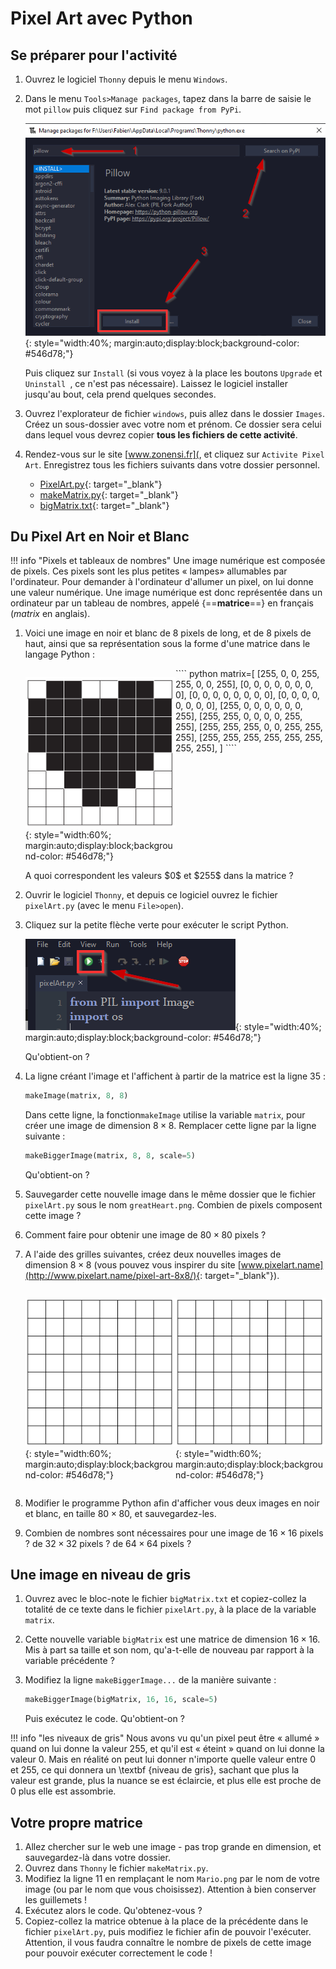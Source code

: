 # Pixel Art avec Python


## Se préparer pour l'activité

1. Ouvrez le logiciel `Thonny` depuis le menu `Windows`.
2. Dans le menu `Tools>Manage packages`, tapez dans la barre de saisie le mot `pillow` puis cliquez sur `Find package from PyPi`.

	![Thonny1.png](Thonny1.png){: style="width:40%; margin:auto;display:block;background-color: #546d78;"}
	
	Puis cliquez sur `Install` (si vous voyez à la place les boutons `Upgrade` et `Uninstall `, ce n'est pas nécessaire). Laissez le logiciel installer jusqu'au bout, cela prend quelques secondes.
	
3. Ouvrez l'explorateur de fichier `windows`, puis allez dans le dossier `Images`. Créez un sous-dossier avec votre nom et prénom. Ce dossier sera celui dans lequel vous devrez copier **tous les fichiers de cette activité**.
4. Rendez-vous sur le site [www.zonensi.fr](, et cliquez sur `Activite Pixel Art`. Enregistrez tous les fichiers suivants dans votre dossier personnel.

	* [PixelArt.py](https://fvergniaud-drive.mytoutatice.cloud/public?sharecode=bqphfzyLT0yK){: target="_blank"}
	* [makeMatrix.py](https://fvergniaud-drive.mytoutatice.cloud/public?sharecode=wov9s1safq67){: target="_blank"}
	* [bigMatrix.txt](https://fvergniaud-drive.mytoutatice.cloud/public?sharecode=Eq1v3AzO0X7d){: target="_blank"}

## Du Pixel Art en Noir et Blanc

!!! info "Pixels et tableaux de nombres"
	Une image numérique est composée de pixels. Ces pixels sont les plus petites &laquo; lampes&raquo; allumables par l'ordinateur. Pour demander à l'ordinateur d'allumer un pixel, on lui donne une valeur numérique. Une image numérique est donc représentée dans un ordinateur par un tableau de nombres, appelé {==**matrice**==} en français  (*matrix* en anglais).


1. Voici une image en noir et blanc de 8 pixels de long, et de 8 pixels de haut, ainsi que sa représentation sous la forme d'une matrice dans le langage Python :

	<div style="display:flex;">
	<div style="display : inline; width : 50%;">
	
	![coeur.png](coeur.png){: style="width:60%; margin:auto;display:block;background-color: #546d78;"}
	
	</div>
	<div style="display : inline; width : 50%;">
	```` python
	matrix=[
		[255, 0, 0, 255, 255, 0, 0, 255],
		[0, 0, 0, 0, 0, 0, 0, 0],
		[0, 0, 0, 0, 0, 0, 0, 0],
		[0, 0, 0, 0, 0, 0, 0, 0],
		[255, 0, 0, 0, 0, 0, 0, 255],
		[255, 255, 0, 0, 0, 0, 255, 255],
		[255, 255, 255, 0, 0, 255, 255, 255],
		[255, 255, 255, 255, 255, 255, 255, 255],
		]
	````
	</div>
	</div>
	A quoi correspondent les valeurs $0$ et $255$ dans la matrice ?

2. Ouvrir le logiciel `Thonny`, et depuis ce logiciel ouvrez le fichier `pixelArt.py`  (avec le menu `File>open`).
3. Cliquez sur la petite flèche verte pour exécuter le script Python.

	![Thonny2.png](Thonny2.png){: style="width:40%; margin:auto;display:block;background-color: #546d78;"}

	Qu'obtient-on ?

4. La ligne créant l'image et l'affichent à partir de la matrice est la ligne 35 :

	```` python
	makeImage(matrix, 8, 8)
	````
	
	Dans cette ligne, la fonction`makeImage` utilise la variable `matrix`, pour créer une image de dimension $8 \times 8$. Remplacer cette ligne par la ligne suivante :

	```` python
	makeBiggerImage(matrix, 8, 8, scale=5)
	````

	Qu'obtient-on ?

5. Sauvegarder cette nouvelle image dans le même dossier que le fichier `pixelArt.py` sous le nom `greatHeart.png`. Combien de pixels composent cette image ?
6. Comment faire pour obtenir une image de $80\times 80$ pixels ?
7. A l'aide des grilles suivantes, créez deux nouvelles images de dimension $8\times 8$ (vous pouvez vous inspirer du site [www.pixelart.name](http://www.pixelart.name/pixel-art-8x8/){: target="_blank"}).
	<div style="display:flex;">
	<div style="display : inline; width : 50%;">
	
	![grille.png](grille.png){: style="width:60%; margin:auto;display:block;background-color: #546d78;"}
	
	</div>
	<div style="display : inline; width : 50%;">
	
	![grille.png](grille.png){: style="width:60%; margin:auto;display:block;background-color: #546d78;"}
	
	</div>
	</div>
	
8. Modifier le programme Python afin d'afficher vous deux images en noir et blanc, en taille $80 \times 80$, et sauvegardez-les.

9. Combien de nombres sont nécessaires pour une image de $16 \times 16$ pixels ? de $32 \times 32$ pixels ? de $64 \times 64$ pixels ?


## Une image en niveau de gris

1. Ouvrez avec le bloc-note le fichier `bigMatrix.txt` et copiez-collez la totalité de ce texte dans le fichier `pixelArt.py`, à la place de la variable `matrix`.
2. Cette nouvelle variable `bigMatrix` est une matrice de dimension $16 \times 16$. Mis à part sa taille et son nom, qu'a-t-elle de nouveau par rapport à la variable précédente ?
3. Modifiez la ligne `makeBiggerImage...` de la manière suivante :

	```` python
	makeBiggerImage(bigMatrix, 16, 16, scale=5)
	````
	
	Puis exécutez le code. Qu'obtient-on ?


!!! info "les niveaux de gris"
	Nous avons vu qu'un pixel peut être &laquo; allumé &raquo; quand on lui donne la valeur $255$, et qu'il est &laquo; éteint &raquo; quand on lui donne la valeur $0$. Mais en réalité on peut lui donner n'importe quelle valeur entre $0$ et $255$, ce qui donnera un \textbf {niveau de gris}, sachant que plus la valeur est grande, plus la nuance se est éclaircie, et plus elle est proche de $0$ plus elle est assombrie.

## Votre propre matrice

1. Allez chercher sur le web une image - pas trop grande en dimension, et sauvegardez-là dans votre dossier.
2. Ouvrez dans `Thonny` le fichier `makeMatrix.py`.
3. Modifiez la ligne $11$ en remplaçant le nom `Mario.png` par le nom de votre image (ou par le nom que vous choisissez). Attention à bien conserver les guillemets !
4. Exécutez alors le code. Qu'obtenez-vous ?
5. Copiez-collez la matrice obtenue à la place de la précédente dans le fichier `pixelArt.py`, puis modifiez le fichier afin de pouvoir l'exécuter. Attention, il vous faudra connaître le nombre de pixels de cette image pour pouvoir exécuter correctement le code !

